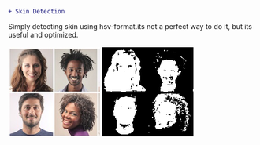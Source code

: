 ```diff
+ Skin Detection
```
Simply detecting skin using hsv-format.its not a perfect way to do it, but its useful and optimized.</br></br>
![](faces.jpeg) ![](result.png)
